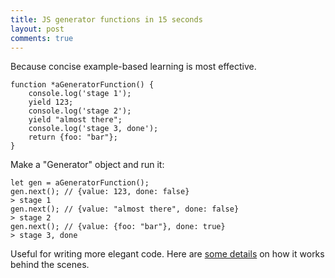 ```yaml
---
title: JS generator functions in 15 seconds
layout: post
comments: true
---
```


Because concise example-based learning is most effective.

```
function *aGeneratorFunction() {
    console.log('stage 1');
    yield 123;
    console.log('stage 2');
    yield "almost there";
    console.log('stage 3, done');
    return {foo: "bar"};
}
```

Make a "Generator" object and run it:

```
let gen = aGeneratorFunction();
gen.next(); // {value: 123, done: false}
> stage 1
gen.next(); // {value: "almost there", done: false}
> stage 2
gen.next(); // {value: {foo: "bar"}, done: true}
> stage 3, done
```

Useful for writing more elegant code. Here are [some details](http://dmitrysoshnikov.com/ecmascript/javascript-the-core-2nd-edition/#execution-context) on how it works behind the scenes.
